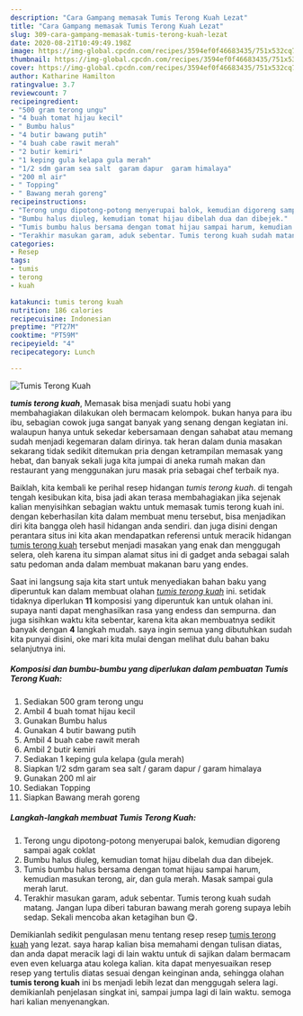 ```yaml
---
description: "Cara Gampang memasak Tumis Terong Kuah Lezat"
title: "Cara Gampang memasak Tumis Terong Kuah Lezat"
slug: 309-cara-gampang-memasak-tumis-terong-kuah-lezat
date: 2020-08-21T10:49:49.198Z
image: https://img-global.cpcdn.com/recipes/3594ef0f46683435/751x532cq70/tumis-terong-kuah-foto-resep-utama.jpg
thumbnail: https://img-global.cpcdn.com/recipes/3594ef0f46683435/751x532cq70/tumis-terong-kuah-foto-resep-utama.jpg
cover: https://img-global.cpcdn.com/recipes/3594ef0f46683435/751x532cq70/tumis-terong-kuah-foto-resep-utama.jpg
author: Katharine Hamilton
ratingvalue: 3.7
reviewcount: 7
recipeingredient:
- "500 gram terong ungu"
- "4 buah tomat hijau kecil"
- " Bumbu halus"
- "4 butir bawang putih"
- "4 buah cabe rawit merah"
- "2 butir kemiri"
- "1 keping gula kelapa gula merah"
- "1/2 sdm garam sea salt  garam dapur  garam himalaya"
- "200 ml air"
- " Topping"
- " Bawang merah goreng"
recipeinstructions:
- "Terong ungu dipotong-potong menyerupai balok, kemudian digoreng sampai agak coklat"
- "Bumbu halus diuleg, kemudian tomat hijau dibelah dua dan dibejek."
- "Tumis bumbu halus bersama dengan tomat hijau sampai harum, kemudian masukan terong, air, dan gula merah. Masak sampai gula merah larut."
- "Terakhir masukan garam, aduk sebentar. Tumis terong kuah sudah matang. Jangan lupa diberi taburan bawang merah goreng supaya lebih sedap. Sekali mencoba akan ketagihan bun 😋."
categories:
- Resep
tags:
- tumis
- terong
- kuah

katakunci: tumis terong kuah 
nutrition: 186 calories
recipecuisine: Indonesian
preptime: "PT27M"
cooktime: "PT59M"
recipeyield: "4"
recipecategory: Lunch

---
```



![Tumis Terong Kuah](https://img-global.cpcdn.com/recipes/3594ef0f46683435/751x532cq70/tumis-terong-kuah-foto-resep-utama.jpg)

<b><i>tumis terong kuah</i></b>, Memasak bisa menjadi suatu hobi yang membahagiakan dilakukan oleh bermacam kelompok. bukan hanya para ibu ibu, sebagian cowok juga sangat banyak yang senang dengan kegiatan ini. walaupun hanya untuk sekedar kebersamaan dengan sahabat atau memang sudah menjadi kegemaran dalam dirinya. tak heran dalam dunia masakan sekarang tidak sedikit ditemukan pria dengan ketrampilan memasak yang hebat, dan banyak sekali juga kita jumpai di aneka rumah makan dan restaurant yang menggunakan juru masak pria sebagai chef terbaik nya.

Baiklah, kita kembali ke perihal resep hidangan <i>tumis terong kuah</i>. di tengah tengah kesibukan kita, bisa jadi akan terasa membahagiakan jika sejenak kalian menyisihkan sebagian waktu untuk memasak tumis terong kuah ini. dengan keberhasilan kita dalam membuat menu tersebut, bisa menjadikan diri kita bangga oleh hasil hidangan anda sendiri. dan juga disini dengan perantara situs ini kita akan mendapatkan referensi untuk meracik hidangan <u>tumis terong kuah</u> tersebut menjadi masakan yang enak dan menggugah selera, oleh karena itu simpan alamat situs ini di gadget anda sebagai salah satu pedoman anda dalam membuat makanan baru yang endes.




Saat ini langsung saja kita start untuk menyediakan bahan baku yang diperuntuk kan dalam membuat olahan <u><i>tumis terong kuah</i></u> ini. setidak tidaknya diperlukan <b>11</b> komposisi yang diperuntuk kan untuk olahan ini. supaya nanti dapat menghasilkan rasa yang endess dan sempurna. dan juga sisihkan waktu kita sebentar, karena kita akan membuatnya sedikit banyak dengan <b>4</b> langkah mudah. saya ingin semua yang dibutuhkan sudah kita punyai disini, oke mari kita mulai dengan melihat dulu bahan baku selanjutnya ini.

<!--inarticleads1-->

##### Komposisi dan bumbu-bumbu yang diperlukan dalam pembuatan Tumis Terong Kuah:

1. Sediakan 500 gram terong ungu
1. Ambil 4 buah tomat hijau kecil
1. Gunakan  Bumbu halus
1. Gunakan 4 butir bawang putih
1. Ambil 4 buah cabe rawit merah
1. Ambil 2 butir kemiri
1. Sediakan 1 keping gula kelapa (gula merah)
1. Siapkan 1/2 sdm garam sea salt / garam dapur / garam himalaya
1. Gunakan 200 ml air
1. Sediakan  Topping
1. Siapkan  Bawang merah goreng




<!--inarticleads2-->

##### Langkah-langkah membuat Tumis Terong Kuah:

1. Terong ungu dipotong-potong menyerupai balok, kemudian digoreng sampai agak coklat
1. Bumbu halus diuleg, kemudian tomat hijau dibelah dua dan dibejek.
1. Tumis bumbu halus bersama dengan tomat hijau sampai harum, kemudian masukan terong, air, dan gula merah. Masak sampai gula merah larut.
1. Terakhir masukan garam, aduk sebentar. Tumis terong kuah sudah matang. Jangan lupa diberi taburan bawang merah goreng supaya lebih sedap. Sekali mencoba akan ketagihan bun 😋.




Demikianlah sedikit pengulasan menu tentang resep resep <u>tumis terong kuah</u> yang lezat. saya harap kalian bisa memahami dengan tulisan diatas, dan anda dapat meracik lagi di lain waktu untuk di sajikan dalam bermacam even even keluarga atau kolega kalian. kita dapat menyesuaikan resep resep yang tertulis diatas sesuai dengan keinginan anda, sehingga olahan <b>tumis terong kuah</b> ini bs menjadi lebih lezat dan menggugah selera lagi. demikianlah penjelasan singkat ini, sampai jumpa lagi di lain waktu. semoga hari kalian menyenangkan.
